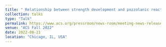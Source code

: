 ```yaml
---
title: " Relationship between strength development and pozzolanic reactions in lime stabilized clay"
collection: talks
type: "Talk"
permalink: https://www.acs.org/pressroom/news-room/meeting-news-releases-fall-2022.html
venue: "ACS Fall 2022"
date: 2022-08-21
location: "Chicago, IL, USA"
---
```


